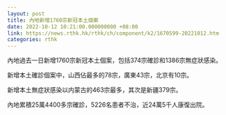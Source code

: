 ```yaml
---
layout: post
title: 內地新增1760宗新冠本土個案
date: 2022-10-12 10:21:00.000000000 +08:00
link: https://news.rthk.hk/rthk/ch/component/k2/1670599-20221012.htm
categories: rthk
---
```


內地過去一日新增1760宗新冠本土個案，包括374宗確診和1386宗無症狀感染。

新增本土確診個案中，山西佔最多的78宗，廣東43宗，北京有10宗。

新增本土無症狀感染以内蒙古的463宗最多，其次是新疆379宗。

內地累積25萬4400多宗確診，5226名患者不治，近24萬5千人康復出院。
